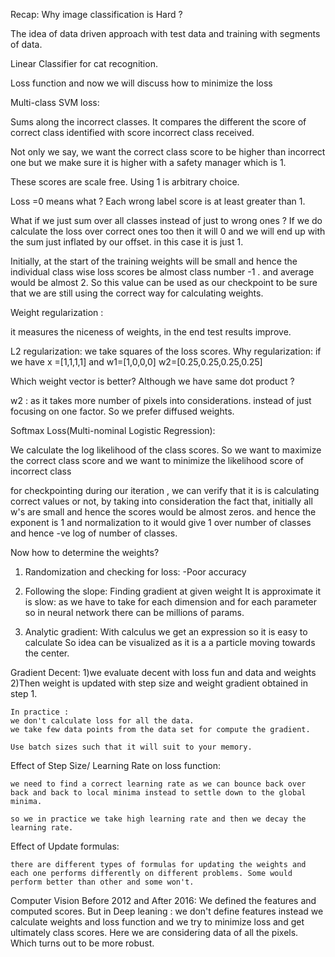 
Recap:
  Why image classification is Hard ?

  The idea of data driven approach with test data and training with segments of data.

  Linear Classifier for cat recognition.

  Loss function and now we will discuss how to minimize the loss

Multi-class SVM loss:

  Sums along the incorrect classes. It compares the different the score of correct class identified with score incorrect class received.

  Not only we say, we want the correct class score to be higher than incorrect one but we make sure it is higher with a safety manager which is 1.

  These scores are scale free. Using 1 is arbitrary choice.

  Loss =0 means what ?
  Each wrong label score is at least greater than 1.

  What if we just sum over all classes instead of just to wrong ones ?
    If we do calculate the loss over correct ones too then it will 0 and we will end up with the sum just inflated by our offset. in this case it is just 1.

Initially, at the start of the training weights will be small and hence the individual class wise loss scores be almost class number -1 . and average would be almost 2. So this value can be used as our checkpoint to be sure that we are still using the correct way for calculating weights.

Weight regularization :

it measures the niceness of weights, in the end test results improve.

L2 regularization: we take squares of the loss scores.
Why regularization: if we have x =[1,1,1,1] and
w1=[1,0,0,0]
w2=[0.25,0.25,0.25,0.25]

Which weight vector is better? Although we have same dot product ?

w2 : as it takes more number of pixels into considerations. instead of just focusing on one factor. So we prefer diffused weights.

Softmax Loss(Multi-nominal Logistic Regression):

  We calculate the log likelihood of the class scores. So we want to maximize the correct class score and we want to minimize the likelihood score of incorrect class

  for checkpointing during our iteration , we can verify that it is is calculating correct values or not, by taking into consideration the fact that, initially all w's are small and hence the scores would be almost zeros. and hence the exponent is 1 and normalization to it would give 1 over number of classes and hence -ve log of number of classes.


Now how to determine the weights?

  1) Randomization and checking for loss:
        -Poor accuracy
  2) Following the slope:
     Finding gradient at given weight
     It is approximate
     it is slow: as we have to take for each dimension and for each parameter so in neural network there can be millions of params.

  3) Analytic gradient:
     With calculus we get an expression so it is easy to calculate
     So idea can be visualized as it is a a particle moving towards the center.


Gradient Decent:
    1)we evaluate decent with loss fun and data and weights
    2)Then weight is updated with step size and weight gradient obtained in step 1.

    In practice :
    we don't calculate loss for all the data.
    we take few data points from the data set for compute the gradient.

    Use batch sizes such that it will suit to your memory.


Effect of Step Size/ Learning Rate on loss function:

    we need to find a correct learning rate as we can bounce back over back and back to local minima instead to settle down to the global minima.

    so we in practice we take high learning rate and then we decay the learning rate.

Effect of Update formulas:

    there are different types of formulas for updating the weights and each one performs differently on different problems. Some would perform better than other and some won't.


Computer Vision Before 2012 and After 2016:
    We defined the features and computed scores.
    But in Deep leaning : we don't define features instead we calculate weights and loss function and we try to minimize loss and get ultimately class scores. Here we are considering data of all the pixels. Which turns out to be more robust.

  
